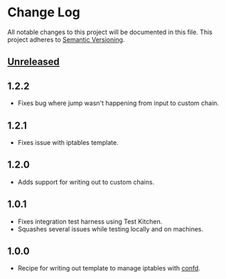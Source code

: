 # Change Log
All notable changes to this project will be documented in this file.
This project adheres to [Semantic Versioning](http://semver.org/).

## [Unreleased]

## 1.2.2
- Fixes bug where jump wasn't happening from input to custom chain.

## 1.2.1
- Fixes issue with iptables template.

## 1.2.0
- Adds support for writing out to custom chains.

## 1.0.1
- Fixes integration test harness using Test Kitchen.
- Squashes several issues while testing locally and on machines.

## 1.0.0
- Recipe for writing out template to manage iptables with [confd][0].

[Unreleased]: https://github.com/johnbellone/confd-iptables-cookbook/compare/v1.2.2...HEAD
[0]: https://github.com/kelseyhightower/confd
[1]: https://github.com/johnbellone/confd-iptables-cookbook
